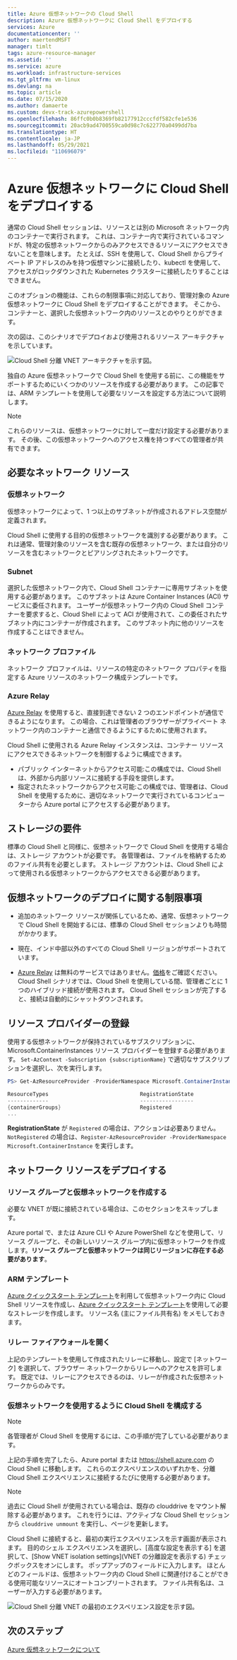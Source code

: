 ```yaml
---
title: Azure 仮想ネットワークの Cloud Shell
description: Azure 仮想ネットワークに Cloud Shell をデプロイする
services: Azure
documentationcenter: ''
author: maertendMSFT
manager: timlt
tags: azure-resource-manager
ms.assetid: ''
ms.service: azure
ms.workload: infrastructure-services
ms.tgt_pltfrm: vm-linux
ms.devlang: na
ms.topic: article
ms.date: 07/15/2020
ms.author: damaerte
ms.custom: devx-track-azurepowershell
ms.openlocfilehash: 86ffc0b0b8369fb82177912cccfdf582cfe1e536
ms.sourcegitcommit: 20acb9ad4700559ca0d98c7c622770a0499dd7ba
ms.translationtype: HT
ms.contentlocale: ja-JP
ms.lasthandoff: 05/29/2021
ms.locfileid: "110696079"
---
```

# <a name="deploy-cloud-shell-into-an-azure-virtual-network"></a>Azure 仮想ネットワークに Cloud Shell をデプロイする

通常の Cloud Shell セッションは、リソースとは別の Microsoft ネットワーク内のコンテナーで実行されます。 これは、コンテナー内で実行されているコマンドが、特定の仮想ネットワークからのみアクセスできるリソースにアクセスできないことを意味します。 たとえば、SSH を使用して、Cloud Shell からプライベート IP アドレスのみを持つ仮想マシンに接続したり、kubectl を使用して、アクセスがロックダウンされた Kubernetes クラスターに接続したりすることはできません。 

このオプションの機能は、これらの制限事項に対応しており、管理対象の Azure 仮想ネットワークに Cloud Shell をデプロイすることができます。 そこから、コンテナーと、選択した仮想ネットワーク内のリソースとのやりとりができます。  

次の図は、このシナリオでデプロイおよび使用されるリソース アーキテクチャを示しています。

![Cloud Shell 分離 VNET アーキテクチャを示す図。](media/private-vnet/data-diagram.png)

独自の Azure 仮想ネットワークで Cloud Shell を使用する前に、この機能をサポートするためにいくつかのリソースを作成する必要があります。 この記事では、ARM テンプレートを使用して必要なリソースを設定する方法について説明します。

> [!NOTE]
> これらのリソースは、仮想ネットワークに対して一度だけ設定する必要があります。 その後、この仮想ネットワークへのアクセス権を持つすべての管理者が共有できます。

## <a name="required-network-resources"></a>必要なネットワーク リソース

### <a name="virtual-network"></a>仮想ネットワーク
仮想ネットワークによって、1 つ以上のサブネットが作成されるアドレス空間が定義されます。

Cloud Shell に使用する目的の仮想ネットワークを識別する必要があります。 これは通常、管理対象のリソースを含む既存の仮想ネットワーク、または自分のリソースを含むネットワークとピアリングされたネットワークです。

### <a name="subnet"></a>Subnet
選択した仮想ネットワーク内で、Cloud Shell コンテナーに専用サブネットを使用する必要があります。 このサブネットは Azure Container Instances (ACI) サービスに委任されます。  ユーザーが仮想ネットワーク内の Cloud Shell コンテナーを要求すると、Cloud Shell によって ACI が使用されて、この委任されたサブネット内にコンテナーが作成されます。  このサブネット内に他のリソースを作成することはできません。

### <a name="network-profile"></a>ネットワーク プロファイル
ネットワーク プロファイルは、リソースの特定のネットワーク プロパティを指定する Azure リソースのネットワーク構成テンプレートです。

### <a name="azure-relay"></a>Azure Relay
[Azure Relay](../azure-relay/relay-what-is-it.md) を使用すると、直接到達できない 2 つのエンドポイントが通信できるようになります。 この場合、これは管理者のブラウザーがプライベート ネットワーク内のコンテナーと通信できるようにするために使用されます。

Cloud Shell に使用される Azure Relay インスタンスは、コンテナー リソースにアクセスできるネットワークを制御するように構成できます。 
- パブリック インターネットからアクセス可能:この構成では、Cloud Shell は、外部から内部リソースに接続する手段を提供します。 
- 指定されたネットワークからアクセス可能:この構成では、管理者は、Cloud Shell を使用するために、適切なネットワークで実行されているコンピューターから Azure portal にアクセスする必要があります。

## <a name="storage-requirements"></a>ストレージの要件
標準の Cloud Shell と同様に、仮想ネットワークで Cloud Shell を使用する場合は、ストレージ アカウントが必要です。 各管理者は、ファイルを格納するためのファイル共有を必要とします。  ストレージ アカウントは、Cloud Shell によって使用される仮想ネットワークからアクセスできる必要があります。 

## <a name="virtual-network-deployment-limitations"></a>仮想ネットワークのデプロイに関する制限事項
* 追加のネットワーク リソースが関係しているため、通常、仮想ネットワークで Cloud Shell を開始するには、標準の Cloud Shell セッションよりも時間がかかります。

* 現在、インド中部以外のすべての Cloud Shell リージョンがサポートされています。 

* [Azure Relay](../azure-relay/relay-what-is-it.md) は無料のサービスではありません。[価格](https://azure.microsoft.com/pricing/details/service-bus/)をご確認ください。 Cloud Shell シナリオでは、Cloud Shell を使用している間、管理者ごとに 1 つのハイブリッド接続が使用されます。 Cloud Shell セッションが完了すると、接続は自動的にシャットダウンされます。

## <a name="register-the-resource-provider"></a>リソース プロバイダーの登録

使用する仮想ネットワークが保持されているサブスクリプションに、Microsoft.ContainerInstances リソース プロバイダーを登録する必要があります。 `Set-AzContext -Subscription {subscriptionName}` で適切なサブスクリプションを選択し、次を実行します。

```powershell
PS> Get-AzResourceProvider -ProviderNamespace Microsoft.ContainerInstance | select ResourceTypes,RegistrationState

ResourceTypes                             RegistrationState
-------------                             -----------------
{containerGroups}                         Registered
...
```

**RegistrationState** が `Registered` の場合は、アクションは必要ありません。 `NotRegistered` の場合は、`Register-AzResourceProvider -ProviderNamespace Microsoft.ContainerInstance` を実行します。 

## <a name="deploy-network-resources"></a>ネットワーク リソースをデプロイする
 
### <a name="create-a-resource-group-and-virtual-network"></a>リソース グループと仮想ネットワークを作成する
必要な VNET が既に接続されている場合は、このセクションをスキップします。

Azure portal で、または Azure CLI や Azure PowerShell などを使用して、リソース グループと、その新しいリソース グループ内に仮想ネットワークを作成します。**リソース グループと仮想ネットワークは同じリージョンに存在する必要があります**。

### <a name="arm-templates"></a>ARM テンプレート
[Azure クイックスタート テンプレート](https://aka.ms/cloudshell/docs/vnet/template)を利用して仮想ネットワーク内に Cloud Shell リソースを作成し、[Azure クイックスタート テンプレート](https://aka.ms/cloudshell/docs/vnet/template/storage)を使用して必要なストレージを作成します。 リソース名 (主にファイル共有名) をメモしておきます。

### <a name="open-relay-firewall"></a>リレー ファイアウォールを開く
上記のテンプレートを使用して作成されたリレーに移動し、設定で [ネットワーク] を選択して、ブラウザー ネットワークからリレーへのアクセスを許可します。 既定では、リレーにアクセスできるのは、リレーが作成された仮想ネットワークからのみです。 

### <a name="configuring-cloud-shell-to-use-a-virtual-network"></a>仮想ネットワークを使用するように Cloud Shell を構成する
> [!NOTE]
> 各管理者が Cloud Shell を使用するには、この手順が完了している必要があります。

上記の手順を完了したら、Azure portal または https://shell.azure.com の Cloud Shell に移動します。 これらのエクスペリエンスのいずれかを、分離 Cloud Shell エクスペリエンスに接続するたびに使用する必要があります。

> [!NOTE]
> 過去に Cloud Shell が使用されている場合は、既存の clouddrive をマウント解除する必要があります。 これを行うには、アクティブな Cloud Shell セッションから `clouddrive unmount` を実行し、ページを更新します。

Cloud Shell に接続すると、最初の実行エクスペリエンスを示す画面が表示されます。 目的のシェル エクスペリエンスを選択し、[高度な設定を表示する] を選択して、[Show VNET isolation settings]\(VNET の分離設定を表示する\) チェックボックスをオンにします。 ポップアップのフィールドに入力します。  ほとんどのフィールドは、仮想ネットワーク内の Cloud Shell に関連付けることができる使用可能なリソースにオートコンプリートされます。  ファイル共有名は、ユーザーが入力する必要があります。


![Cloud Shell 分離 VNET の最初のエクスペリエンス設定を示す図。](media/private-vnet/vnet-settings.png)

## <a name="next-steps"></a>次のステップ
[Azure 仮想ネットワークについて](../virtual-network/virtual-networks-overview.md)
